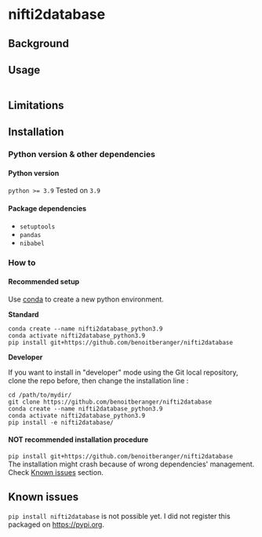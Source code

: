 # nifti2database


## Background


## Usage
```

```

## Limitations


## Installation

### Python version & other dependencies 

#### Python version

`python >= 3.9` Tested on `3.9`

#### Package dependencies
- `setuptools`
- `pandas`
- `nibabel`


### How to

#### Recommended setup

Use [conda](https://docs.conda.io/en/latest/miniconda.html) to create a new python environment.

**Standard**

```
conda create --name nifti2database_python3.9
conda activate nifti2database_python3.9
pip install git+https://github.com/benoitberanger/nifti2database
```

**Developer**

If you want to install in "developer" mode using the Git local repository, clone the repo before, then change the installation line :

```
cd /path/to/mydir/
git clone https://github.com/benoitberanger/nifti2database
conda create --name nifti2database_python3.9
conda activate nifti2database_python3.9
pip install -e nifti2database/
```


#### **NOT** recommended installation procedure

`pip install git+https://github.com/benoitberanger/nifti2database`  
The installation might crash because of wrong dependencies' management. Check [Known issues](https://github.com/benoitberanger/nifti2database#known-issues) section.


## Known issues

`pip install nifti2database` is not possible yet. I did not register this packaged on https://pypi.org.


